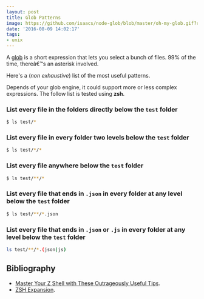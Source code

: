 ```yaml
---
layout: post
title: Glob Patterns
image: https://github.com/isaacs/node-glob/blob/master/oh-my-glob.gif?raw=true
date: '2016-08-09 14:02:17'
tags:
- unix
---
```


A [glob](https://en.wikipedia.org/wiki/Glob_(programming)) is a short expression that lets you select a bunch of files. 99% of the time, thereâ€™s an asterisk involved.

Here's a (*non exhaustive*) list of the most useful patterns.

Depends of your glob engine, it could support more or less complex expressions. The follow list is tested using **zsh**.

### List every file in the folders directly below the `test` folder

```bash
$ ls test/*
```

### List every file in every folder two levels below the `test` folder

```bash
$ ls test/*/*
```

### List every file anywhere below the `test` folder

```bash
$ ls test/**/*
```

### List every file that ends in `.json` in every folder at any level below the `test` folder

```bash
$ ls test/**/*.json
```

### List every file that ends in `.json` or `.js` in every folder at any level below the `test` folder

```bash
ls test/**/*.(json|js)
```

## Bibliography

* [Master Your Z Shell with These Outrageously Useful Tips](http://reasoniamhere.com/2014/01/11/outrageously-useful-tips-to-master-your-z-shell).
* [ZSH Expansion](http://zsh.sourceforge.net/Doc/Release/Expansion.html).